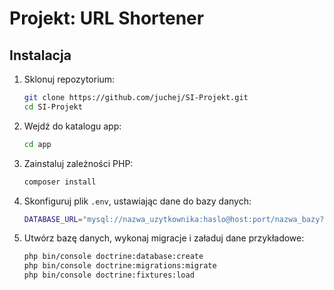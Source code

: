 # Projekt: URL Shortener

## Instalacja

1. Sklonuj repozytorium:

   ```bash
   git clone https://github.com/juchej/SI-Projekt.git
   cd SI-Projekt

2. Wejdź do katalogu app:

   ```bash
   cd app
   ```
3. Zainstaluj zależności PHP:

   ```bash
   composer install
   ```
   
4. Skonfiguruj plik `.env`, ustawiając dane do bazy danych:

   ```bash
   DATABASE_URL="mysql://nazwa_uzytkownika:haslo@host:port/nazwa_bazy?serverVersion=8.0"
   ```
   
5. Utwórz bazę danych, wykonaj migracje i załaduj dane przykładowe:

   ```bash
   php bin/console doctrine:database:create
   php bin/console doctrine:migrations:migrate
   php bin/console doctrine:fixtures:load
   ```
